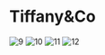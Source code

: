 # Tiffany&Co

![9](https://github.com/ohjmi/tiffany/assets/114122230/d9f9f163-4f8c-4515-aba2-79f3cf9cd1ca)
![10](https://github.com/ohjmi/tiffany/assets/114122230/8f10e9b6-6fc9-4dbd-aac6-9f98d82ea38a)
![11](https://github.com/ohjmi/tiffany/assets/114122230/1f3d1cc4-2754-440f-b051-5e88379f2b5d)
![12](https://github.com/ohjmi/tiffany/assets/114122230/385d39e8-5800-4922-850d-2f943091d09b)
